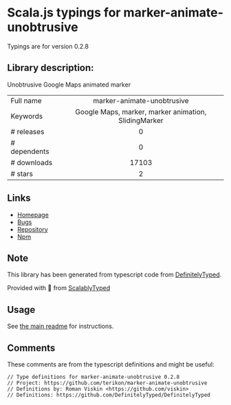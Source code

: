 
# Scala.js typings for marker-animate-unobtrusive

Typings are for version 0.2.8

## Library description:
Unobtrusive Google Maps animated marker

|                    |                 |
| ------------------ | :-------------: |
| Full name          | marker-animate-unobtrusive |
| Keywords           | Google Maps, marker, marker animation, SlidingMarker |
| # releases         | 0 |
| # dependents       | 0 |
| # downloads        | 17103 |
| # stars            | 2 |

## Links
- [Homepage](https://github.com/terikon/marker-animate-unobtrusive)
- [Bugs](https://github.com/terikon/marker-animate-unobtrusive/issues)
- [Repository](https://github.com/terikon/marker-animate-unobtrusive)
- [Npm](https://www.npmjs.com/package/marker-animate-unobtrusive)
    


## Note
This library has been generated from typescript code from [DefinitelyTyped](https://definitelytyped.org).

Provided with :purple_heart: from [ScalablyTyped](https://github.com/oyvindberg/ScalablyTyped)

## Usage
See [the main readme](../../readme.md) for instructions.

## Comments

These comments are from the typescript definitions and might be useful:
```
// Type definitions for marker-animate-unobtrusive 0.2.8
// Project: https://github.com/terikon/marker-animate-unobtrusive
// Definitions by: Roman Viskin <https://github.com/viskin>
// Definitions: https://github.com/DefinitelyTyped/DefinitelyTyped

```

